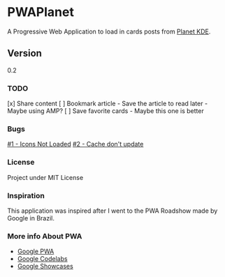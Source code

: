 # PWAPlanet
A Progressive Web Application to load in cards posts from
[Planet KDE](planet.kde.org).

## Version
0.2

### TODO
[x] Share content
[ ] Bookmark article - Save the article to read later - Maybe using AMP?
[ ] Save favorite cards - Maybe this one is better

### Bugs
[#1 - Icons Not Loaded](https://github.com/lays147/PWAPlanet/issues/1)
[#2 - Cache don't update](https://github.com/lays147/PWAPlanet/issues/2) 

### License
Project under MIT License

### Inspiration
This application was inspired after I went to the PWA Roadshow made by
Google in Brazil.

### More info About PWA
- [Google PWA](https://developers.google.com/web/progressive-web-apps/)
- [Google Codelabs](codelabs.developers.google.com)
- [Google Showcases](https://developers.google.com/web/showcase/)
